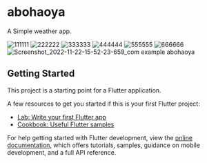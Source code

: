 # abohaoya

A Simple weather app.

![111111](https://user-images.githubusercontent.com/52879463/203301572-8b4215c0-6e01-4b50-b399-ae1b5fd9546b.jpg)
![222222](https://user-images.githubusercontent.com/52879463/203301667-cedffa63-0594-40e4-8d9e-ee7828631531.jpg)
![333333](https://user-images.githubusercontent.com/52879463/203301692-67b9e873-302e-47ab-82d7-ff8f40295ef2.jpg)
![444444](https://user-images.githubusercontent.com/52879463/203301729-353f2cf6-2182-4395-a35d-ff91a41460ff.jpg)
![555555](https://user-images.githubusercontent.com/52879463/203302869-c3f99fc9-9a83-499e-93ea-ced8b1a453b1.jpg)
![666666](https://user-images.githubusercontent.com/52879463/203302927-b31f8a8b-2237-47e8-a46c-33f66dbd084d.jpg)
![Screenshot_2022-11-22-15-52-23-659_com example abohaoya](https://user-images.githubusercontent.com/52879463/203303161-457e93c5-17ab-451e-9de6-e76f7192c685.jpg)


## Getting Started

This project is a starting point for a Flutter application.

A few resources to get you started if this is your first Flutter project:

- [Lab: Write your first Flutter app](https://docs.flutter.dev/get-started/codelab)
- [Cookbook: Useful Flutter samples](https://docs.flutter.dev/cookbook)

For help getting started with Flutter development, view the
[online documentation](https://docs.flutter.dev/), which offers tutorials,
samples, guidance on mobile development, and a full API reference.
